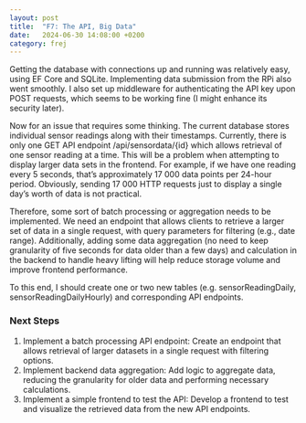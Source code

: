 ```yaml
---
layout: post
title:  "F7: The API, Big Data"
date:   2024-06-30 14:08:00 +0200
category: frej
---
```


Getting the database with connections up and running was relatively easy, using EF Core and SQLite. Implementing data submission from the RPi also went smoothly. I also set up middleware for authenticating the API key upon POST requests, which seems to be working fine (I might enhance its security later).

Now for an issue that requires some thinking. The current database stores individual sensor readings along with their timestamps. Currently, there is only one GET API endpoint /api/sensordata/{id} which allows retrieval of one sensor reading at a time. This will be a problem when attempting to display larger data sets in the frontend. For example, if we have one reading every 5 seconds, that’s approximately 17 000 data points per 24-hour period. Obviously, sending 17 000 HTTP requests just to display a single day’s worth of data is not practical.

Therefore, some sort of batch processing or aggregation needs to be implemented. We need an endpoint that allows clients to retrieve a larger set of data in a single request, with query parameters for filtering (e.g., date range). Additionally, adding some data aggregation (no need to keep granularity of five seconds for data older than a few days) and calculation in the backend to handle heavy lifting will help reduce storage volume and improve frontend performance.

To this end, I should create one or two new tables (e.g. sensorReadingDaily, sensorReadingDailyHourly) and corresponding API endpoints.

### Next Steps
1. Implement a batch processing API endpoint: Create an endpoint that allows retrieval of larger datasets in a single request with filtering options.
2. Implement backend data aggregation: Add logic to aggregate data, reducing the granularity for older data and performing necessary calculations.
3. Implement a simple frontend to test the API: Develop a frontend to test and visualize the retrieved data from the new API endpoints.
